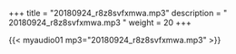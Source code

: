 +++
title = "20180924_r8z8svfxmwa.mp3"
description = " 20180924_r8z8svfxmwa.mp3 "
weight = 20
+++

{{< myaudio01 mp3="20180924_r8z8svfxmwa.mp3" >}}


